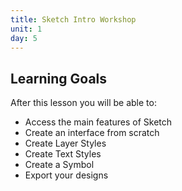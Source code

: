 ```yaml
---
title: Sketch Intro Workshop
unit: 1
day: 5
---
```

## Learning Goals

After this lesson you will be able to:

* Access the main features of Sketch
* Create an interface from scratch
* Create Layer Styles
* Create Text Styles
* Create a Symbol
* Export your designs
